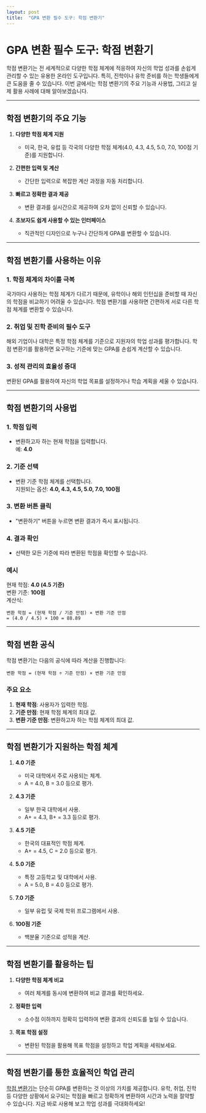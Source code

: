 ```yaml
---
layout: post
title:  "GPA 변환 필수 도구: 학점 변환기"
---
```


# GPA 변환 필수 도구: 학점 변환기

학점 변환기는 전 세계적으로 다양한 학점 체계에 적응하여 자신의 학업 성과를 손쉽게 관리할 수 있는 유용한 온라인 도구입니다. 특히, 진학이나 유학 준비를 하는 학생들에게 큰 도움을 줄 수 있습니다. 이번 글에서는 학점 변환기의 주요 기능과 사용법, 그리고 실제 활용 사례에 대해 알아보겠습니다.

---

## 학점 변환기의 주요 기능

1. **다양한 학점 체계 지원**
   - 미국, 한국, 유럽 등 각국의 다양한 학점 체계(4.0, 4.3, 4.5, 5.0, 7.0, 100점 기준)를 지원합니다.
   
2. **간편한 입력 및 계산**
   - 간단한 입력으로 복잡한 계산 과정을 자동 처리합니다.

3. **빠르고 정확한 결과 제공**
   - 변환 결과를 실시간으로 제공하여 오차 없이 신뢰할 수 있습니다.

4. **초보자도 쉽게 사용할 수 있는 인터페이스**
   - 직관적인 디자인으로 누구나 간단하게 GPA를 변환할 수 있습니다.

---

## 학점 변환기를 사용하는 이유

### 1. 학점 체계의 차이를 극복
국가마다 사용하는 학점 체계가 다르기 때문에, 유학이나 해외 인턴십을 준비할 때 자신의 학점을 비교하기 어려울 수 있습니다. 학점 변환기를 사용하면 간편하게 서로 다른 학점 체계를 변환할 수 있습니다.

### 2. 취업 및 진학 준비의 필수 도구
해외 기업이나 대학은 특정 학점 체계를 기준으로 지원자의 학업 성과를 평가합니다. 학점 변환기를 활용하면 요구하는 기준에 맞는 GPA를 손쉽게 계산할 수 있습니다.

### 3. 성적 관리의 효율성 증대
변환된 GPA를 활용하여 자신의 학업 목표를 설정하거나 학습 계획을 세울 수 있습니다.

---

## 학점 변환기의 사용법

### 1. 학점 입력
- 변환하고자 하는 현재 학점을 입력합니다.  
  예: **4.0**

### 2. 기준 선택
- 변환 기준 학점 체계를 선택합니다.  
  지원되는 옵션: **4.0, 4.3, 4.5, 5.0, 7.0, 100점**

### 3. 변환 버튼 클릭
- "변환하기" 버튼을 누르면 변환 결과가 즉시 표시됩니다.

### 4. 결과 확인
- 선택한 모든 기준에 따라 변환된 학점을 확인할 수 있습니다.

### 예시
현재 학점: **4.0 (4.5 기준)**  
변환 기준: **100점**  
계산식:
```
변환 학점 = (현재 학점 / 기준 만점) × 변환 기준 만점  
= (4.0 / 4.5) × 100 = 88.89
```

---

## 학점 변환 공식

학점 변환기는 다음의 공식에 따라 계산을 진행합니다:
```
변환 학점 = (현재 학점 ÷ 기준 만점) × 변환 기준 만점
```

### 주요 요소
1. **현재 학점**: 사용자가 입력한 학점.  
2. **기준 만점**: 현재 학점 체계의 최대 값.  
3. **변환 기준 만점**: 변환하고자 하는 학점 체계의 최대 값.

---

## 학점 변환기가 지원하는 학점 체계

1. **4.0 기준**
   - 미국 대학에서 주로 사용되는 체계.
   - A = 4.0, B = 3.0 등으로 평가.

2. **4.3 기준**
   - 일부 한국 대학에서 사용.
   - A+ = 4.3, B+ = 3.3 등으로 평가.

3. **4.5 기준**
   - 한국의 대표적인 학점 체계.
   - A+ = 4.5, C = 2.0 등으로 평가.

4. **5.0 기준**
   - 특정 고등학교 및 대학에서 사용.
   - A = 5.0, B = 4.0 등으로 평가.

5. **7.0 기준**
   - 일부 유럽 및 국제 학위 프로그램에서 사용.

6. **100점 기준**
   - 백분율 기준으로 성적을 계산.

---

## 학점 변환기를 활용하는 팁

1. **다양한 학점 체계 비교**
   - 여러 체계를 동시에 변환하여 비교 결과를 확인하세요.

2. **정확한 입력**
   - 소수점 이하까지 정확히 입력하여 변환 결과의 신뢰도를 높일 수 있습니다.

3. **목표 학점 설정**
   - 변환된 학점을 활용해 목표 학점을 설정하고 학업 계획을 세워보세요.

---

## 학점 변환기를 통한 효율적인 학업 관리

[학점 변환기](https://www.freeonlineutility.com/ko/app/gpa-converter/)는 단순히 GPA를 변환하는 것 이상의 가치를 제공합니다. 유학, 취업, 진학 등 다양한 상황에서 요구되는 학점을 빠르고 정확하게 변환하여 시간과 노력을 절약할 수 있습니다. 지금 바로 사용해 보고 학업 성과를 극대화하세요!
